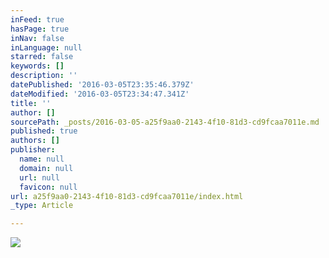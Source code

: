 ```yaml
---
inFeed: true
hasPage: true
inNav: false
inLanguage: null
starred: false
keywords: []
description: ''
datePublished: '2016-03-05T23:35:46.379Z'
dateModified: '2016-03-05T23:34:47.341Z'
title: ''
author: []
sourcePath: _posts/2016-03-05-a25f9aa0-2143-4f10-81d3-cd9fcaa7011e.md
published: true
authors: []
publisher:
  name: null
  domain: null
  url: null
  favicon: null
url: a25f9aa0-2143-4f10-81d3-cd9fcaa7011e/index.html
_type: Article

---
```

![](https://s3-us-west-2.amazonaws.com/the-grid-img/p/1ee7e7869471299a4422e8c4ccb9b392361299bd.png)